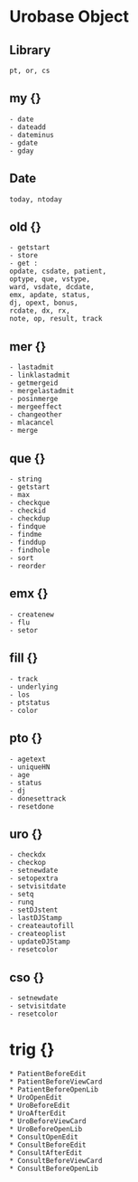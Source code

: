# Urobase Object
## Library
	pt, or, cs
## my {}​
	- date
	- dateadd
	- dateminus
	- gdate
	- gday

## Date
	today, ntoday
## old {}​
	- getstart
	- store
	- get :
	opdate, csdate, patient, 
	optype, que, vstype, 
	ward, vsdate, dcdate, 
	emx, apdate, status, 
	dj, opext, bonus, 
	rcdate, dx, rx, 
	note, op, result, track
## mer {}​
	- lastadmit
	- linklastadmit
	- getmergeid
	- mergelastadmit
	- posinmerge
	- mergeeffect
	- changeother
	- mlacancel
	- merge
## que {}​
	- string
	- getstart
	- max
	- checkque
	- checkid
	- checkdup
	- findque
	- findme
	- finddup
	- findhole
	- sort
	- reorder
## emx {}​
	- createnew
	- flu
	- setor
## fill {}​
	- track
	- underlying
	- los
	- ptstatus
	- color
## pto {}​
	- agetext
	- uniqueHN
	- age
	- status
	- dj
	- donesettrack
	- resetdone
## uro {}​
	- checkdx
	- checkop
	- setnewdate
	- setopextra
	- setvisitdate
	- setq
	- runq
	- setDJstent
	- lastDJStamp
	- createautofill
	- createoplist
	- updateDJStamp
	- resetcolor
## cso {}​
	- setnewdate
	- setvisitdate
	- resetcolor
# trig {}​
	* PatientBeforeEdit
	* PatientBeforeViewCard 
	* PatientBeforeOpenLib
	* UroOpenEdit
	* UroBeforeEdit
	* UroAfterEdit
	* UroBeforeViewCard
	* UroBeforeOpenLib
	* ConsultOpenEdit
	* ConsultBeforeEdit
	* ConsultAfterEdit
	* ConsultBeforeViewCard 
	* ConsultBeforeOpenLib
